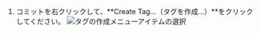 1. コミットを右クリックして、**Create Tag...（タグを作成...）**をクリックしてください。 ![タグの作成メニューアイテムの選択](/assets/images/help/desktop/select-create-tag.png)